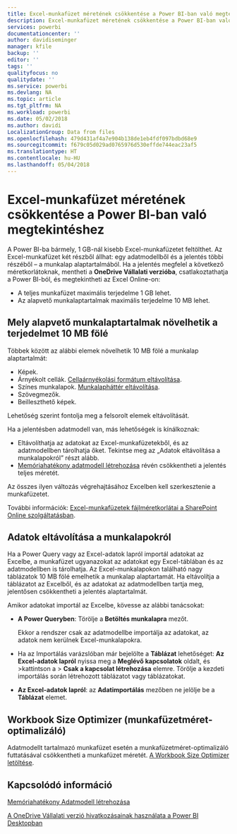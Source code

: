 ```yaml
---
title: Excel-munkafüzet méretének csökkentése a Power BI-ban való megtekintéshez
description: Excel-munkafüzet méretének csökkentése a Power BI-ban való megtekintéshez
services: powerbi
documentationcenter: ''
author: davidiseminger
manager: kfile
backup: ''
editor: ''
tags: ''
qualityfocus: no
qualitydate: ''
ms.service: powerbi
ms.devlang: NA
ms.topic: article
ms.tgt_pltfrm: NA
ms.workload: powerbi
ms.date: 05/02/2018
ms.author: davidi
LocalizationGroup: Data from files
ms.openlocfilehash: 479d431af4a7e904b138de1eb4fdf097bdbd68e9
ms.sourcegitcommit: f679c05d029ad0765976d530effde744eac23af5
ms.translationtype: HT
ms.contentlocale: hu-HU
ms.lasthandoff: 05/04/2018
---
```

# <a name="reduce-the-size-of-an-excel-workbook-to-view-it-in-power-bi"></a>Excel-munkafüzet méretének csökkentése a Power BI-ban való megtekintéshez
A Power BI-ba bármely, 1 GB-nál kisebb Excel-munkafüzetet feltölthet. Az Excel-munkafüzet két részből állhat: egy adatmodellből és a jelentés többi részéből – a munkalap alaptartalmából. Ha a jelentés megfelel a következő méretkorlátoknak, mentheti a **OneDrive Vállalati verzióba**, csatlakoztathatja a Power BI-ból, és megtekintheti az Excel Online-on:

* A teljes munkafüzet maximális terjedelme 1 GB lehet.
* Az alapvető munkalaptartalmak maximális terjedelme 10 MB lehet.

## <a name="what-makes-core-worksheet-contents-larger-than-10-mb"></a>Mely alapvető munkalaptartalmak növelhetik a terjedelmet 10 MB fölé
Többek között az alábbi elemek növelhetik 10 MB fölé a munkalap alaptartalmát:

* Képek.
* Árnyékolt cellák. [Cellaárnyékolási formátum eltávolítása](https://support.office.com/article/Add-or-change-the-background-color-of-cells-ac10f131-b847-428f-b656-d65375fb815e).
* Színes munkalapok. [Munkalapháttér eltávolítása](https://support.office.com/en-US/article/add-or-remove-a-sheet-background-3577a762-8450-4556-96a2-cc265abc00a8).
* Szövegmezők.
* Beilleszthető képek.

Lehetőség szerint fontolja meg a felsorolt elemek eltávolítását. 

Ha a jelentésben adatmodell van, más lehetőségek is kínálkoznak: 

* Eltávolíthatja az adatokat az Excel-munkafüzetekből, és az adatmodellben tárolhatja őket. Tekintse meg az „Adatok eltávolítása a munkalapokról” részt alább. 
* [Memóriahatékony adatmodell létrehozása](https://support.office.com/article/Create-a-memory-efficient-Data-Model-using-Excel-2013-and-the-Power-Pivot-add-in-951c73a9-21c4-46ab-9f5e-14a2833b6a70) révén csökkentheti a jelentés teljes méretét.

Az összes ilyen változás végrehajtásához Excelben kell szerkesztenie a munkafüzetet.

További információk: [ Excel-munkafüzetek fájlméretkorlátai a SharePoint Online szolgáltatásban](https://support.office.com/article/File-size-limits-for-workbooks-in-SharePoint-Online-9e5bc6f8-018f-415a-b890-5452687b325e).

## <a name="remove-data-from-worksheets"></a>Adatok eltávolítása a munkalapokról
Ha a Power Query vagy az Excel-adatok lapról importál adatokat az Excelbe, a munkafüzet ugyanazokat az adatokat egy Excel-táblában és az adatmodellben is tárolhatja. Az Excel-munkalapokon található nagy táblázatok 10 MB fölé emelhetik a munkalap alaptartamát. Ha eltávolítja a táblázatot az Excelből, és az adatokat az adatmodellben tartja meg, jelentősen csökkentheti a jelentés alaptartalmát. 

Amikor adatokat importál az Excelbe, kövesse az alábbi tanácsokat:

* **A Power Queryben**: Törölje a **Betöltés munkalapra** mezőt.
  
  Ekkor a rendszer csak az adatmodellbe importálja az adatokat, az adatok nem kerülnek Excel-munkalapokra.
* Ha az Importálás varázslóban már bejelölte a **Táblázat** lehetőséget: **Az Excel-adatok lapról** nyissa meg a **Meglévő kapcsolatok** oldalt, és \>kattintson a \> **Csak a kapcsolat létrehozása** elemre. Törölje a kezdeti importálás során létrehozott táblázatot vagy táblázatokat.
* **Az Excel-adatok lapról**: az **Adatimportálás** mezőben ne jelölje be a **Táblázat** elemet.

## <a name="workbook-size-optimizer"></a>Workbook Size Optimizer (munkafüzetméret-optimalizáló)
Adatmodellt tartalmazó munkafüzet esetén a munkafüzetméret-optimalizáló futtatásával csökkentheti a munkafüzet méretét. [A Workbook Size Optimizer letöltése](https://www.microsoft.com/en-us/download/details.aspx?id=38793).

## <a name="related-info"></a>Kapcsolódó információ
[Memóriahatékony Adatmodell létrehozása](https://support.office.com/article/Create-a-memory-efficient-Data-Model-using-Excel-2013-and-the-Power-Pivot-add-in-951c73a9-21c4-46ab-9f5e-14a2833b6a70)

[A OneDrive Vállalati verzió hivatkozásainak használata a Power BI Desktopban](desktop-use-onedrive-business-links.md)

